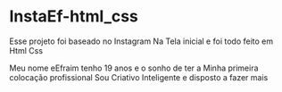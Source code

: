 # InstaEf-html_css
Esse projeto foi baseado no Instagram
Na Tela inicial e foi todo feito em Html Css

Meu nome eEfraim tenho 19 anos e o sonho de ter a 
Minha primeira colocação profissional Sou
Criativo Inteligente e disposto a fazer mais
